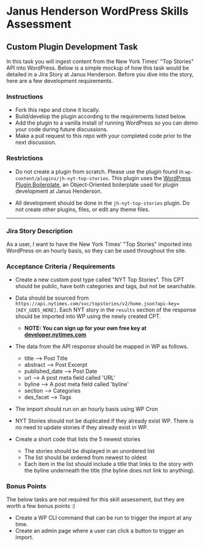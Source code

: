 # Janus Henderson WordPress Skills Assessment

## Custom Plugin Development Task

In this task you will ingest content from the New York Times' "Top Stories" API into WordPress. Below is a simple mockup of how this task would be detailed in a Jira Story at Janus Henderson. Before you dive into the story, here are a few development requirements.

### Instructions
- Fork this repo and clone it locally.
- Build/develop the plugin according to the requirements listed below.
- Add the plugin to a vanilla install of running WordPress so you can demo your code during future discussions.
- Make a pull request to this repo with your completed code prior to the next discussion.

### Restrictions
- Do not create a plugin from scratch. Please use the plugin found in `wp-content/plugins/jh-nyt-top-stories`. This plugin uses the [WordPress Plugin Boilerplate](https://github.com/DevinVinson/WordPress-Plugin-Boilerplate), an Object-Oriented boilerplate used for plugin development at Janus Henderson.

- All development should be done in the `jh-nyt-top-stories` plugin. Do not create other plugins, files, or edit any theme files.
---

### Jira Story Description

As a user, I want to have the New York Times' "Top Stories" imported into WordPress on an hourly basis, so they can be used throughout the site.

### Acceptance Criteria / Requirements

- Create a new custom post type called "NYT Top Stories". This CPT should be public, have both categories and tags, but not be searchable.
- Data should be sourced from `https://api.nytimes.com/svc/topstories/v2/home.json?api-key=[KEY_GOES_HERE]`. Each NYT story in the `results` section of the response should be imported into WP using the newly created CPT.

  - **NOTE: You can sign up for your own free key at [developer.nytimes.com](https://developer.nytimes.com/)**


- The data from the API response should be mapped in WP as follows.

  - title --> Post Title
  - abstract --> Post Excerpt
  - published_date --> Post Date
  - url --> A post meta field called 'URL'
  - byline --> A post meta field called 'byline'
  - section --> Categories
  - des_facet --> Tags


- The import should run on an hourly basis using WP Cron


- NYT Stories should not be duplicated if they already exist WP. There is no need to update stories if they already exist in WP.


- Create a short code that lists the 5 newest stories

  - The stories should be displayed in an unordered list
  - The list should be ordered from newest to oldest
  - Each item in the list should include a title that links to the story with the
    byline underneath the title (the byline does not link to anything).

### Bonus Points ###

The below tasks are not required for this skill assessment, but they are worth a few bonus points :)

- Create a WP CLI command that can be run to trigger the import at any time.
- Create an admin page where a user can click a button to trigger an import. 
